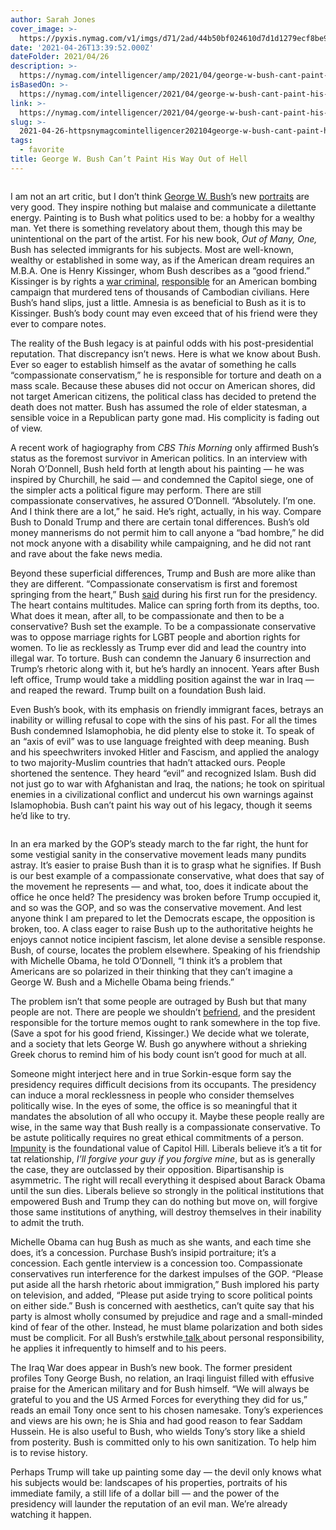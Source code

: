 ```yaml
---
author: Sarah Jones
cover_image: >-
  https://pyxis.nymag.com/v1/imgs/d71/2ad/44b50bf024610d7d1d1279ecf8be9b2430-gwb--.1x.rsocial.w1200.jpg
date: '2021-04-26T13:39:52.000Z'
dateFolder: 2021/04/26
description: >-
  https://nymag.com/intelligencer/amp/2021/04/george-w-bush-cant-paint-his-way-out-of-hell.html?__twitter_impression=true
isBasedOn: >-
  https://nymag.com/intelligencer/2021/04/george-w-bush-cant-paint-his-way-out-of-hell.html
link: >-
  https://nymag.com/intelligencer/2021/04/george-w-bush-cant-paint-his-way-out-of-hell.html
slug: >-
  2021-04-26-httpsnymagcomintelligencer202104george-w-bush-cant-paint-his-way-out-of-hellhtml
tags:
  - favorite
title: George W. Bush Can’t Paint His Way Out of Hell
---
```

<figure><picture> <source media="(min-resolution: 192dpi) and (min-width: 1180px), (-webkit-min-device-pixel-ratio: 2) and (min-width: 1180px)" srcset="https://pyxis.nymag.com/v1/imgs/d71/2ad/44b50bf024610d7d1d1279ecf8be9b2430-gwb--.2x.rvertical.w570.jpg 2x"/> <source media="(min-width: 1180px) " srcset="https://pyxis.nymag.com/v1/imgs/d71/2ad/44b50bf024610d7d1d1279ecf8be9b2430-gwb--.rvertical.w570.jpg"/> <source media="(min-resolution: 192dpi) and (min-width: 768px), (-webkit-min-device-pixel-ratio: 2) and (min-width: 768px)" srcset="https://pyxis.nymag.com/v1/imgs/d71/2ad/44b50bf024610d7d1d1279ecf8be9b2430-gwb--.2x.rvertical.w570.jpg 2x"/> <source media="(min-width: 768px)" srcset="https://pyxis.nymag.com/v1/imgs/d71/2ad/44b50bf024610d7d1d1279ecf8be9b2430-gwb--.rvertical.w570.jpg"/> <source media="(min-resolution: 192dpi), (-webkit-min-device-pixel-ratio: 2)" srcset="https://pyxis.nymag.com/v1/imgs/d71/2ad/44b50bf024610d7d1d1279ecf8be9b2430-gwb--.2x.rvertical.w570.jpg"/> <img alt="" data-content-img="" data-src="https://pyxis.nymag.com/v1/imgs/d71/2ad/44b50bf024610d7d1d1279ecf8be9b2430-gwb--.rvertical.w570.jpg" src="https://pyxis.nymag.com/v1/imgs/d71/2ad/44b50bf024610d7d1d1279ecf8be9b2430-gwb--.rvertical.w570.jpg"/> </picture></figure>
<p>I am not an art critic, but I don’t think <a href="https://nymag.com/intelligencer/2021/03/george-w-bush-is-too-liberal-for-the-republican-party.html">George W. Bush</a>’s new <a href="https://www.vulture.com/2013/02/jerry-saltz-george-w-bush-is-a-good-painter.html">portraits</a> are very good. They inspire nothing but malaise and communicate a dilettante energy. Painting is to Bush what politics used to be: a hobby for a wealthy man. Yet there is something revelatory about them, though this may be unintentional on the part of the artist. For his new book, <em>Out of Many, One,</em> Bush has selected immigrants for his subjects. Most are well-known, wealthy or established in some way, as if the American dream requires an M.B.A. One is Henry Kissinger, whom Bush describes as a “good friend.” Kissinger is by rights a <a href="https://thebaffler.com/civilifications/dinner-with-a-war-criminal-denison">war criminal</a>, <a href="https://www.nytimes.com/roomfordebate/2016/02/13/henry-kissinger-sage-or-pariah/kissinger-was-a-courtier-to-atrocity">responsible</a> for an American bombing campaign that murdered tens of thousands of Cambodian civilians. Here Bush’s hand slips, just a little. Amnesia is as beneficial to Bush as it is to Kissinger. Bush’s body count may even exceed that of his friend were they ever to compare notes.</p>
<p>The reality of the Bush legacy is at painful odds with his post-presidential reputation. That discrepancy isn’t news. Here is what we know about Bush. Ever so eager to establish himself as the avatar of something he calls “compassionate conservatism,” he is responsible for torture and death on a mass scale. Because these abuses did not occur on American shores, did not target American citizens, the political class has decided to pretend the death does not matter. Bush has assumed the role of elder statesman, a sensible voice in a Republican party gone mad. His complicity is fading out of view.</p>
<p>A recent work of hagiography from<em> CBS This Morning</em> only affirmed Bush’s status as the foremost survivor in American politics. In an interview with Norah O’Donnell, Bush held forth at length about his painting — he was inspired by Churchill, he said — and condemned the Capitol siege, one of the simpler acts a political figure may perform. There are still compassionate conservatives, he assured O’Donnell. “Absolutely. I’m one. And I think there are a lot,” he said. He’s right, actually, in his way. Compare Bush to Donald Trump and there are certain tonal differences. Bush’s old money mannerisms do not permit him to call anyone a “bad hombre,” he did not mock anyone with a disability while campaigning, and he did not rant and rave about the fake news media.</p>
<p>Beyond these superficial differences, Trump and Bush are more alike than they are different. “Compassionate conservatism is first and foremost springing from the heart,” Bush <a href="https://www.nytimes.com/2000/06/12/us/bush-draws-campaign-theme-from-more-than-the-heart.html">said</a> during his first run for the presidency. The heart contains multitudes. Malice can spring forth from its depths, too. What does it mean, after all, to be compassionate and then to be a conservative? Bush set the example. To be a compassionate conservative was to oppose marriage rights for LGBT people and abortion rights for women. To lie as recklessly as Trump ever did and lead the country into illegal war. To torture. Bush can condemn the January 6 insurrection and Trump’s rhetoric along with it, but he’s hardly an innocent. Years after Bush left office, Trump would take a middling position against the war in Iraq — and reaped the reward. Trump built on a foundation Bush laid.</p>
<p>Even Bush’s book, with its emphasis on friendly immigrant faces, betrays an inability or willing refusal to cope with the sins of his past. For all the times Bush condemned Islamophobia, he did plenty else to stoke it. To speak of an “axis of evil” was to use language freighted with deep meaning. Bush and his speechwriters invoked Hitler and Fascism, and applied the analogy to two majority-Muslim countries that hadn’t attacked ours. People shortened the sentence. They heard “evil” and recognized Islam. Bush did not just go to war with Afghanistan and Iraq, the nations; he took on spiritual enemies in a civilizational conflict and undercut his own warnings against Islamophobia. Bush can’t paint his way out of his legacy, though it seems he’d like to try.</p>
<figure><picture> <source data-srcset="https://pyxis.nymag.com/v1/imgs/e21/f29/58bbda1406b9cd3e32ee04d019e8d074e4-iraq-.2x.rhorizontal.w700.jpg 2x" media="(min-resolution: 192dpi) and (min-width: 1180px), (-webkit-min-device-pixel-ratio: 2) and (min-width: 1180px)"/> <source data-srcset="https://pyxis.nymag.com/v1/imgs/e21/f29/58bbda1406b9cd3e32ee04d019e8d074e4-iraq-.rhorizontal.w700.jpg" media="(min-width: 1180px) "/> <source data-srcset="https://pyxis.nymag.com/v1/imgs/e21/f29/58bbda1406b9cd3e32ee04d019e8d074e4-iraq-.2x.rhorizontal.w700.jpg 2x" media="(min-resolution: 192dpi) and (min-width: 768px), (-webkit-min-device-pixel-ratio: 2) and (min-width: 768px)"/> <source data-srcset="https://pyxis.nymag.com/v1/imgs/e21/f29/58bbda1406b9cd3e32ee04d019e8d074e4-iraq-.rhorizontal.w700.jpg" media="(min-width: 768px)"/> <source data-srcset="https://pyxis.nymag.com/v1/imgs/e21/f29/58bbda1406b9cd3e32ee04d019e8d074e4-iraq-.2x.rhorizontal.w700.jpg" media="(min-resolution: 192dpi), (-webkit-min-device-pixel-ratio: 2)"/> <img alt="" data-content-img="" data-src="https://pyxis.nymag.com/v1/imgs/e21/f29/58bbda1406b9cd3e32ee04d019e8d074e4-iraq-.rhorizontal.w700.jpg" src="https://pyxis.nymag.com/v1/imgs/e21/f29/58bbda1406b9cd3e32ee04d019e8d074e4-iraq-.rhorizontal.w700.jpg"/> </picture></figure>
<p>In an era marked by the GOP’s steady march to the far right, the hunt for some vestigial sanity in the conservative movement leads many pundits astray. It’s easier to praise Bush than it is to grasp what he signifies. If Bush is our best example of a compassionate conservative, what does that say of the movement he represents — and what, too, does it indicate about the office he once held? The presidency was broken before Trump occupied it, and so was the GOP, and so was the conservative movement. And lest anyone think I am prepared to let the Democrats escape, the opposition is broken, too. A class eager to raise Bush up to the authoritative heights he enjoys cannot notice incipient fascism, let alone devise a sensible response. Bush, of course, locates the problem elsewhere. Speaking of his friendship with Michelle Obama, he told O’Donnell, “I think it’s a problem that Americans are so polarized in their thinking that they can’t imagine a George W. Bush and a Michelle Obama being friends.”</p>
<p>The problem isn’t that some people are outraged by Bush but that many people are not. There are people we shouldn’t <a href="https://nymag.com/intelligencer/2019/10/ellen-degeneres-is-wrong-about-george-w-bush.html">befriend</a>, and the president responsible for the torture memos ought to rank somewhere in the top five. (Save a spot for his good friend, Kissinger.) We decide what we tolerate, and a society that lets George W. Bush go anywhere without a shrieking Greek chorus to remind him of his body count isn’t good for much at all.</p>
<p>Someone might interject here and in true Sorkin-esque form say the presidency requires difficult decisions from its occupants. The presidency can induce a moral recklessness in people who consider themselves politically wise. In the eyes of some, the office is so meaningful that it mandates the absolution of all who occupy it. Maybe these people really are wise, in the same way that Bush really is a compassionate conservative. To be astute politically requires no great ethical commitments of a person. <a href="https://nymag.com/intelligencer/2019/02/criminal-shocked-when-congresswoman-says-his-crimes-out-loud.html">Impunity</a> is the foundational value of Capitol Hill. Liberals believe it’s a tit for tat relationship, <em>I’ll forgive your guy if you forgive mine</em>, but as is generally the case, they are outclassed by their opposition. Bipartisanship is asymmetric. The right will recall everything it despised about Barack Obama until the sun dies. Liberals believe so strongly in the political institutions that empowered Bush and Trump they can do nothing but move on, will forgive those same institutions of anything, will destroy themselves in their inability to admit the truth.</p>
<p>Michelle Obama can hug Bush as much as she wants, and each time she does, it’s a concession. Purchase Bush’s insipid portraiture; it’s a concession. Each gentle interview is a concession too. Compassionate conservatives run interference for the darkest impulses of the GOP. “Please put aside all the harsh rhetoric about immigration,” Bush implored his party on television, and added, “Please put aside trying to score political points on either side.” Bush is concerned with aesthetics, can’t quite say that his party is almost wholly consumed by prejudice and rage and a small-minded kind of fear of the other. Instead, he must blame polarization and both sides must be complicit. For all Bush’s erstwhile<a href="https://www.wsj.com/articles/SB957398672247230798"> talk </a>about personal responsibility, he applies it infrequently to himself and to his peers.</p>
<p>The Iraq War does appear in Bush’s new book. The former president profiles Tony George Bush, no relation, an Iraqi linguist filled with effusive praise for the American military and for Bush himself. “We will always be grateful to you and the US Armed Forces for everything they did for us,” reads an email Tony once sent to his chosen namesake. Tony’s experiences and views are his own; he is Shia and had good reason to fear Saddam Hussein. He is also useful to Bush, who wields Tony’s story like a shield from posterity. Bush is committed only to his own sanitization. To help him is to revise history.</p>
<p>Perhaps Trump will take up painting some day — the devil only knows what his subjects would be: landscapes of his properties, portraits of his immediate family, a still life of a dollar bill — and the power of the presidency will launder the reputation of an evil man. We’re already watching it happen.</p>

